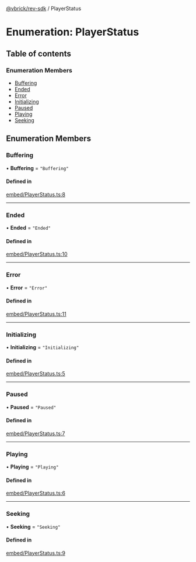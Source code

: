 [@vbrick/rev-sdk](../README.md) / PlayerStatus

# Enumeration: PlayerStatus

## Table of contents

### Enumeration Members

- [Buffering](PlayerStatus.md#buffering)
- [Ended](PlayerStatus.md#ended)
- [Error](PlayerStatus.md#error)
- [Initializing](PlayerStatus.md#initializing)
- [Paused](PlayerStatus.md#paused)
- [Playing](PlayerStatus.md#playing)
- [Seeking](PlayerStatus.md#seeking)

## Enumeration Members

### Buffering

• **Buffering** = ``"Buffering"``

#### Defined in

[embed/PlayerStatus.ts:8](https://github.com/vbrick/rev-sdk-js/blob/384c0dd/src/embed/PlayerStatus.ts#L8)

___

### Ended

• **Ended** = ``"Ended"``

#### Defined in

[embed/PlayerStatus.ts:10](https://github.com/vbrick/rev-sdk-js/blob/384c0dd/src/embed/PlayerStatus.ts#L10)

___

### Error

• **Error** = ``"Error"``

#### Defined in

[embed/PlayerStatus.ts:11](https://github.com/vbrick/rev-sdk-js/blob/384c0dd/src/embed/PlayerStatus.ts#L11)

___

### Initializing

• **Initializing** = ``"Initializing"``

#### Defined in

[embed/PlayerStatus.ts:5](https://github.com/vbrick/rev-sdk-js/blob/384c0dd/src/embed/PlayerStatus.ts#L5)

___

### Paused

• **Paused** = ``"Paused"``

#### Defined in

[embed/PlayerStatus.ts:7](https://github.com/vbrick/rev-sdk-js/blob/384c0dd/src/embed/PlayerStatus.ts#L7)

___

### Playing

• **Playing** = ``"Playing"``

#### Defined in

[embed/PlayerStatus.ts:6](https://github.com/vbrick/rev-sdk-js/blob/384c0dd/src/embed/PlayerStatus.ts#L6)

___

### Seeking

• **Seeking** = ``"Seeking"``

#### Defined in

[embed/PlayerStatus.ts:9](https://github.com/vbrick/rev-sdk-js/blob/384c0dd/src/embed/PlayerStatus.ts#L9)
